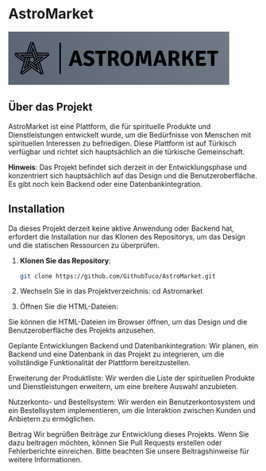 # AstroMarket

![AstroMarket Logo](Astromarket/images/Astrologo.PNG)

## Über das Projekt

AstroMarket ist eine Plattform, die für spirituelle Produkte und Dienstleistungen entwickelt wurde, um die Bedürfnisse von Menschen mit spirituellen Interessen zu befriedigen. Diese Plattform ist auf Türkisch verfügbar und richtet sich hauptsächlich an die türkische Gemeinschaft.

**Hinweis**: Das Projekt befindet sich derzeit in der Entwicklungsphase und konzentriert sich hauptsächlich auf das Design und die Benutzeroberfläche. Es gibt noch kein Backend oder eine Datenbankintegration.

## Installation

Da dieses Projekt derzeit keine aktive Anwendung oder Backend hat, erfordert die Installation nur das Klonen des Repositorys, um das Design und die statischen Ressourcen zu überprüfen.

1. **Klonen Sie das Repository**:

   ```bash
   git clone https://github.com/GithubTuco/AstroMarket.git

2. Wechseln Sie in das Projektverzeichnis:
   cd Astromarket


3. Öffnen Sie die HTML-Dateien:

Sie können die HTML-Dateien im Browser öffnen, um das Design und die Benutzeroberfläche des Projekts anzusehen.

Geplante Entwicklungen
Backend und Datenbankintegration: Wir planen, ein Backend und eine Datenbank in das Projekt zu integrieren, um die vollständige Funktionalität der Plattform bereitzustellen.

Erweiterung der Produktliste: Wir werden die Liste der spirituellen Produkte und Dienstleistungen erweitern, um eine breitere Auswahl anzubieten.

Nutzerkonto- und Bestellsystem: Wir werden ein Benutzerkontosystem und ein Bestellsystem implementieren, um die Interaktion zwischen Kunden und Anbietern zu ermöglichen.

Beitrag
Wir begrüßen Beiträge zur Entwicklung dieses Projekts. Wenn Sie dazu beitragen möchten, können Sie Pull Requests erstellen oder Fehlerberichte einreichen. Bitte beachten Sie unsere Beitragshinweise für weitere Informationen.
